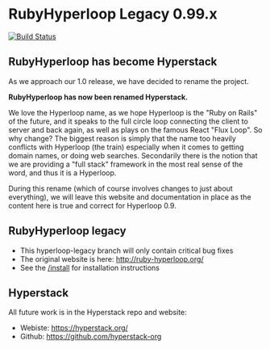 # RubyHyperloop Legacy 0.99.x

[![Build Status](https://travis-ci.org/hyperstack-org/hyperstack.svg?branch=hyperloop-legacy)](https://travis-ci.org/hyperstack-org/hyperstack)

## RubyHyperloop has become Hyperstack

As we approach our 1.0 release, we have decided to rename the project.

**RubyHyperloop has now been renamed Hyperstack.**

We love the Hyperloop name, as we hope Hyperloop is the "Ruby on Rails" of the future, and it speaks to the full circle loop connecting the client to server and back again, as well as plays on the famous React "Flux Loop". So why change? The biggest reason is simply that the name too heavily conflicts with Hyperloop (the train) especially when it comes to getting domain names, or doing web searches. Secondarily there is the notion that we are providing a "full stack" framework in the most real sense of the word, and thus it is a Hyperloop.

During this rename (which of course involves changes to just about everything), we will leave this website and documentation in place as the content here is true and correct for Hyperloop 0.9.

## RubyHyperloop legacy

+ This hyperloop-legacy branch will only contain critical bug fixes
+ The original website is here: http://ruby-hyperloop.org/
+ See the [/install](/install) for installation instructions

## Hyperstack

All future work is in the Hyperstack repo and website:

+ Webiste: https://hyperstack.org/
+ Github: https://github.com/hyperstack-org
